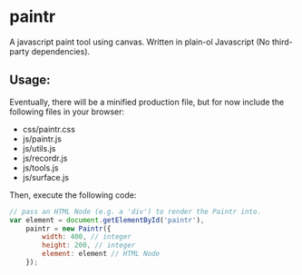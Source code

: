 # paintr
A javascript paint tool using canvas.  Written in plain-ol Javascript (No third-party dependencies).

## Usage:
Eventually, there will be a minified production file, but for now
include the following files in your browser:
- css/paintr.css
- js/paintr.js
- js/utils.js
- js/recordr.js
- js/tools.js
- js/surface.js

Then, execute the following code:
```javascript
// pass an HTML Node (e.g. a 'div') to render the Paintr into.
var element = document.getElementById('paintr'), 
    paintr = new Paintr({
        width: 400, // integer
        height: 200, // integer
        element: element // HTML Node
    });
```